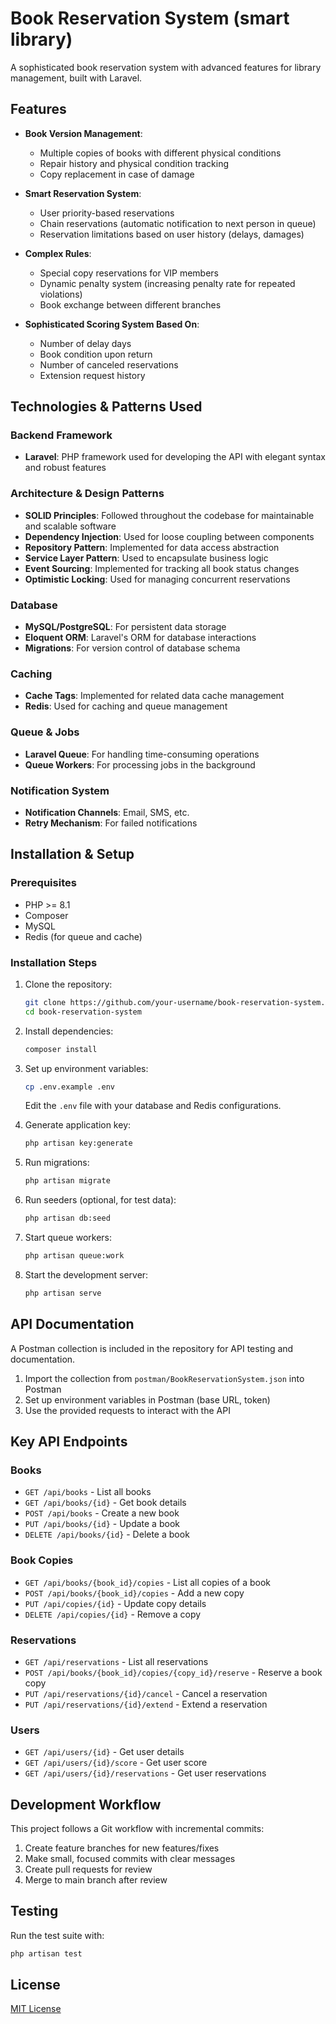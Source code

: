 # Book Reservation System (smart library)

A sophisticated book reservation system with advanced features for library management, built with Laravel.

## Features

- **Book Version Management**:
  - Multiple copies of books with different physical conditions
  - Repair history and physical condition tracking
  - Copy replacement in case of damage

- **Smart Reservation System**:
  - User priority-based reservations
  - Chain reservations (automatic notification to next person in queue)
  - Reservation limitations based on user history (delays, damages)

- **Complex Rules**:
  - Special copy reservations for VIP members
  - Dynamic penalty system (increasing penalty rate for repeated violations)
  - Book exchange between different branches

- **Sophisticated Scoring System Based On**:
  - Number of delay days
  - Book condition upon return
  - Number of canceled reservations
  - Extension request history

## Technologies & Patterns Used

### Backend Framework
- **Laravel**: PHP framework used for developing the API with elegant syntax and robust features

### Architecture & Design Patterns
- **SOLID Principles**: Followed throughout the codebase for maintainable and scalable software
- **Dependency Injection**: Used for loose coupling between components
- **Repository Pattern**: Implemented for data access abstraction
- **Service Layer Pattern**: Used to encapsulate business logic
- **Event Sourcing**: Implemented for tracking all book status changes
- **Optimistic Locking**: Used for managing concurrent reservations

### Database
- **MySQL/PostgreSQL**: For persistent data storage
- **Eloquent ORM**: Laravel's ORM for database interactions
- **Migrations**: For version control of database schema

### Caching
- **Cache Tags**: Implemented for related data cache management
- **Redis**: Used for caching and queue management

### Queue & Jobs
- **Laravel Queue**: For handling time-consuming operations
- **Queue Workers**: For processing jobs in the background

### Notification System
- **Notification Channels**: Email, SMS, etc.
- **Retry Mechanism**: For failed notifications

## Installation & Setup

### Prerequisites
- PHP >= 8.1
- Composer
- MySQL
- Redis (for queue and cache)

### Installation Steps
1. Clone the repository:
   ```bash
   git clone https://github.com/your-username/book-reservation-system.git
   cd book-reservation-system
   ```

2. Install dependencies:
   ```bash
   composer install
   ```

3. Set up environment variables:
   ```bash
   cp .env.example .env
   ```
   Edit the `.env` file with your database and Redis configurations.

4. Generate application key:
   ```bash
   php artisan key:generate
   ```

5. Run migrations:
   ```bash
   php artisan migrate
   ```

6. Run seeders (optional, for test data):
   ```bash
   php artisan db:seed
   ```

7. Start queue workers:
   ```bash
   php artisan queue:work
   ```

8. Start the development server:
   ```bash
   php artisan serve
   ```

## API Documentation

A Postman collection is included in the repository for API testing and documentation.

1. Import the collection from `postman/BookReservationSystem.json` into Postman
2. Set up environment variables in Postman (base URL, token)
3. Use the provided requests to interact with the API

## Key API Endpoints

### Books
- `GET /api/books` - List all books
- `GET /api/books/{id}` - Get book details
- `POST /api/books` - Create a new book
- `PUT /api/books/{id}` - Update a book
- `DELETE /api/books/{id}` - Delete a book

### Book Copies
- `GET /api/books/{book_id}/copies` - List all copies of a book
- `POST /api/books/{book_id}/copies` - Add a new copy
- `PUT /api/copies/{id}` - Update copy details
- `DELETE /api/copies/{id}` - Remove a copy

### Reservations
- `GET /api/reservations` - List all reservations
- `POST /api/books/{book_id}/copies/{copy_id}/reserve` - Reserve a book copy
- `PUT /api/reservations/{id}/cancel` - Cancel a reservation
- `PUT /api/reservations/{id}/extend` - Extend a reservation

### Users
- `GET /api/users/{id}` - Get user details
- `GET /api/users/{id}/score` - Get user score
- `GET /api/users/{id}/reservations` - Get user reservations

## Development Workflow

This project follows a Git workflow with incremental commits:

1. Create feature branches for new features/fixes
2. Make small, focused commits with clear messages
3. Create pull requests for review
4. Merge to main branch after review

## Testing

Run the test suite with:

```bash
php artisan test
```

## License

[MIT License](LICENSE)
